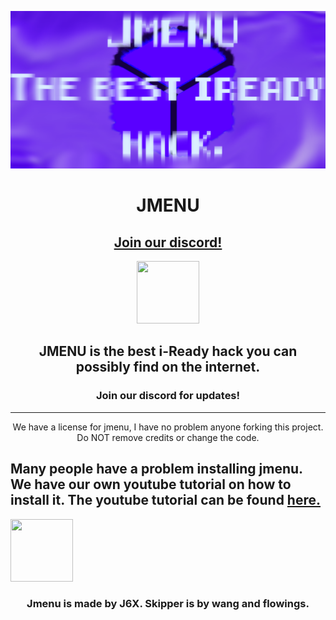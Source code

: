<img src="/files/banner.png"></img>
<h1 align="center">JMENU</h1>
<h2 align="center"><a href="https://discord.gg/TTZnAjYXbm">Join our discord!</a></h2>
<p align="center">
<img src="https://raw.githubusercontent.com/J6co0b/jmenu/main/files/jmenu.png" width="100" height="100"></img>
</p>
<h2 align="center">JMENU is the best i-Ready hack you can possibly find on the internet.</h2>
<h3 align="center">Join our discord for updates!</h3>
<hr>
<p align="center">We have a license for jmenu, I have no problem anyone forking this project. Do NOT remove credits or change the code.</p>
<h2>Many people have a problem installing jmenu. We have our own youtube tutorial on how to install it. The youtube tutorial can be found <a href="https://youtu.be/_2X2ozTXwj4">here.</a></h2>
<img src="https://cdn.discordapp.com/emojis/1077793873235034173.webp?size=44&quality=lossless" width="100" height="100"></img>
<h3 align="center">Jmenu is made by J6X. Skipper is by wang and flowings.

